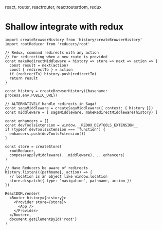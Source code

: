 react, router, reactrouter, reactrouterdom, redux

# Shallow integrate with redux

    import createBrowserHistory from 'history/createBrowserHistory'
    import rootReducer from 'reducers/root'

    // Redux, command redirects with any action
    // for redirecting when a new route is provided
    const makeRedirectMiddleware = history => store => next => action => {
      const result = next(action)
      const { redirectTo } = action
      if (redirectTo) history.push(redirectTo)
      return result
    }

    const history = createBrowserHistory({basename: process.env.PUBLIC_URL})

    // ALTERNATIVELY handle redirects in Saga!
    const sagaMiddleware = createSagaMiddleware({ context: { history }})
    const middleware = [ sagaMiddleware, makeRedirectMiddleware(history) ]

    const enhancers = []
    const devToolsExtension = window.__REDUX_DEVTOOLS_EXTENSION__
    if (typeof devToolsExtension === 'function') {
      enhancers.push(devToolsExtension())
    }
    
    const store = createStore(
      rootReducer,
      compose(applyMiddleware(...middleware), ...enhancers)
    )

    // Have Reducers be aware of redirects
    history.listen(({pathname}, action) => {
      // location is an object like window.location
      store.dispatch({ type: 'navigation', pathname, action })
    })

    ReactDOM.render(
      <Router history={history}>
        <Provider store={store}>
          <App />
        </Provider>
      </Router>,
      document.getElementById('root')
    )
